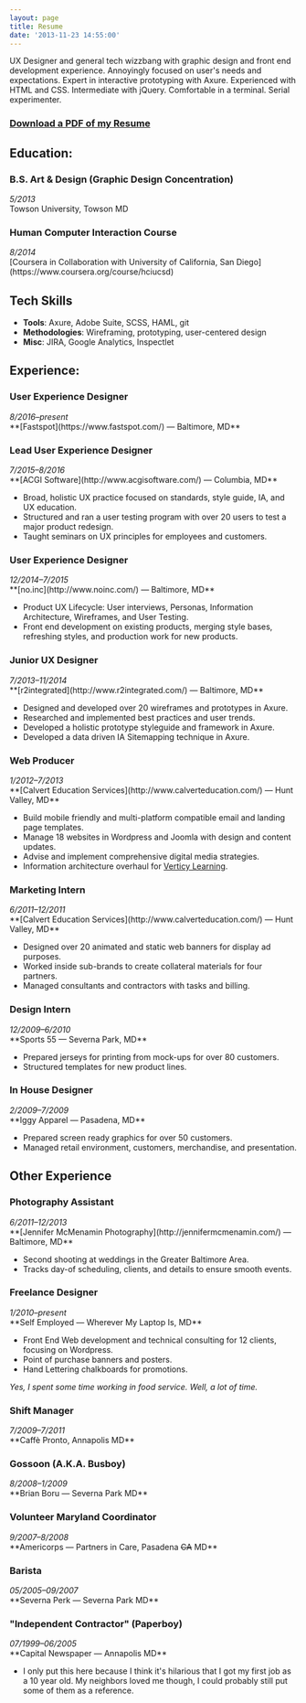 ```yaml
---
layout: page
title: Resume
date: '2013-11-23 14:55:00'
---
```


UX Designer and general tech wizzbang with graphic design and front end development experience. Annoyingly focused on user's needs and expectations. Expert in interactive prototyping with Axure. Experienced with HTML and CSS. Intermediate with jQuery. Comfortable in a terminal. Serial experimenter.

### <a href="/files/glr-resume.pdf">Download a PDF of my Resume</a>

## Education:

### B.S. Art & Design (Graphic Design Concentration)
<aside><em>5/2013</em></aside>
Towson University, Towson MD
 
### Human Computer Interaction Course
<aside><em>8/2014</em></aside>
[Coursera in Collaboration with University of California, San Diego](https://www.coursera.org/course/hciucsd)


## Tech Skills

* **Tools**: Axure, Adobe Suite, SCSS, HAML, git
* **Methodologies**: Wireframing, prototyping, user-centered design
* **Misc**: JIRA, Google Analytics, Inspectlet

## Experience:

### User Experience Designer
<aside><em>8/2016&ndash;present</em></aside>
**[Fastspot](https://www.fastspot.com/) &mdash; Baltimore, MD**

### Lead User Experience Designer
<aside><em>7/2015&ndash;8/2016</em></aside>
**[ACGI Software](http://www.acgisoftware.com/) &mdash; Columbia, MD**

* Broad, holistic UX practice focused on standards, style guide, IA, and UX education.
* Structured and ran a user testing program with over 20 users to test a major product redesign.
* Taught seminars on UX principles for employees and customers.

### User Experience Designer
<aside><em>12/2014&ndash;7/2015</em></aside>
**[no.inc](http://www.noinc.com/) &mdash; Baltimore, MD**

* Product UX Lifecycle: User interviews, Personas, Information Architecture, Wireframes, and User Testing.
* Front end development on existing products, merging style bases, refreshing styles, and production work for new products.

### Junior UX Designer
<aside><em>7/2013&ndash;11/2014</em></aside>
**[r2integrated](http://www.r2integrated.com/) &mdash; Baltimore, MD**

* Designed and developed over 20 wireframes and prototypes in Axure.
* Researched and implemented best practices and user trends.
* Developed a holistic prototype styleguide and framework in Axure.
* Developed a data driven IA Sitemapping technique in Axure.

### Web Producer
<aside><em>1/2012&ndash;7/2013</em></aside>
**[Calvert Education Services](http://www.calverteducation.com/) &mdash; Hunt Valley, MD**

* Build mobile friendly and multi-platform compatible email and landing page templates.
* Manage 18 websites in Wordpress and Joomla with design and content updates.
* Advise and implement comprehensive digital media strategies.
* Information architecture overhaul for [Verticy Learning](http://www.verticylearning.org/).

### Marketing Intern
<aside><em>6/2011&ndash;12/2011</em></aside>
**[Calvert Education Services](http://www.calverteducation.com/) &mdash; Hunt Valley, MD**

* Designed over 20 animated and static web banners for display ad purposes.
* Worked inside sub-brands to create collateral materials for four partners.
* Managed consultants and contractors with tasks and billing.

### Design Intern 
<aside><em>12/2009&ndash;6/2010</em></aside>
**Sports 55 &mdash; Severna Park, MD**

* Prepared jerseys for printing from mock-ups for over 80 customers.
* Structured templates for new product lines.

### In House Designer
<aside><em>2/2009&ndash;7/2009</em></aside>
**Iggy Apparel &mdash; Pasadena, MD**

* Prepared screen ready graphics for over 50 customers.
* Managed retail environment, customers, merchandise, and presentation.


## Other Experience

### Photography Assistant 
<aside><em>6/2011&ndash;12/2013</em></aside>
**[Jennifer McMenamin Photography](http://jennifermcmenamin.com/) &mdash; Baltimore, MD**

* Second shooting at weddings in the Greater Baltimore Area.
* Tracks day-of scheduling, clients, and details to ensure smooth events.

### Freelance Designer 
<aside><em>1/2010&ndash;present</em></aside>
**Self Employed &mdash; Wherever My Laptop Is, MD**

* Front End Web development and technical consulting for 12 clients, focusing on Wordpress.
* Point of purchase banners and posters.
* Hand Lettering chalkboards for promotions.

*Yes, I spent some time working in food service. Well, a lot of time.*

### Shift Manager 
<aside><em>7/2009&ndash;7/2011</em></aside>
**Caff&egrave; Pronto, Annapolis MD**

### Gossoon (A.K.A. Busboy) 
<aside><em>8/2008&ndash;1/2009</em></aside>
**Brian Boru &mdash; Severna Park MD**

### Volunteer Maryland Coordinator 
<aside><em>9/2007&ndash;8/2008</em></aside>
**Americorps &mdash; Partners in Care, Pasadena <del>CA</del> MD**

### Barista
<aside><em>05/2005&ndash;09/2007</em></aside>
**Severna Perk &mdash; Severna Park MD**

### "Independent Contractor" (Paperboy)
<aside><em>07/1999&ndash;06/2005</em></aside>
**Capital Newspaper &mdash; Annapolis MD**

* I only put this here because I think it's hilarious that I got my first job as a 10 year old. My neighbors loved me though, I could probably still put some of them as a reference.